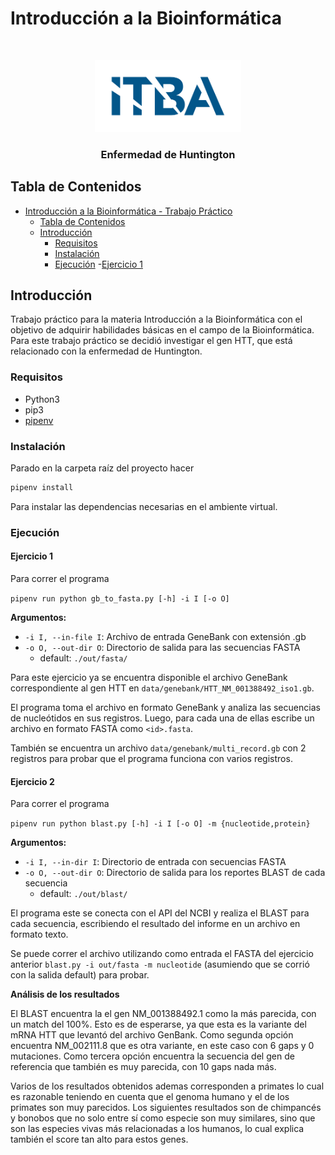 # Introducción a la Bioinformática
<br />
<p align="center">
  <a href="https://github.com/R0L02796/BioInfo">
    <img src="assets/logo.png" alt="Logo" width="234" height="115">
  </a>
</p>

<h3 align="center">Enfermedad de Huntington</h3>

## Tabla de Contenidos

- [Introducción a la Bioinformática - Trabajo Práctico](#introducción-a-la-bioinformática)
  - [Tabla de Contenidos](#tabla-de-contenidos)
  - [Introducción](#introduccion)
    - [Requisitos](#requisitos)
    - [Instalación](#instalación)
    - [Ejecución](#ejecución)
      -[Ejercicio 1](#ejercicio-1)

## Introducción

Trabajo práctico para la materia Introducción a la Bioinformática con el
objetivo de adquirir habilidades básicas en el campo de la Bioinformática. Para
este trabajo práctico se decidió investigar el gen HTT, que está relacionado
con la enfermedad de Huntington.

### Requisitos

- Python3
- pip3
- [pipenv](https://pypi.org/project/pipenv/)

### Instalación

Parado en la carpeta raíz del proyecto hacer

```sh
pipenv install
```

Para instalar las dependencias necesarias en el ambiente virtual.

### Ejecución

#### Ejercicio 1

Para correr el programa

`pipenv run python gb_to_fasta.py [-h] -i I [-o O]`

**Argumentos:**

- `-i I, --in-file I`: Archivo de entrada GeneBank con extensión .gb
- `-o O, --out-dir O`: Directorio de salida para las secuencias FASTA
    - default: `./out/fasta/`

Para este ejercicio ya se encuentra disponible el archivo GeneBank
correspondiente al gen HTT en `data/genebank/HTT_NM_001388492_iso1.gb`.

El programa toma el archivo en formato GeneBank y analiza las secuencias de
nucleótidos en sus registros. Luego, para cada una de ellas escribe un
archivo en formato FASTA como `<id>.fasta`.

También se encuentra un archivo `data/genebank/multi_record.gb` con 2 registros
para probar que el programa funciona con varios registros.


#### Ejercicio 2

Para correr el programa

`pipenv run python blast.py [-h] -i I [-o O] -m {nucleotide,protein}`


**Argumentos:**

- `-i I, --in-dir I`: Directorio de entrada con secuencias FASTA
- `-o O, --out-dir O`: Directorio de salida para los reportes BLAST de cada secuencia
    - default: `./out/blast/`

El programa este se conecta con el API del NCBI y realiza el BLAST para cada
secuencia, escribiendo el resultado del informe en un archivo en formato texto.

Se puede correr el archivo utilizando como entrada el FASTA del  ejercicio
anterior `blast.py -i out/fasta -m nucleotide` (asumiendo que se corrió con la
salida default) para probar.

**Análisis de los resultados**

El BLAST encuentra la el gen NM_001388492.1 como la más parecida, con un
match del 100%. Esto es de esperarse, ya que esta es la variante del mRNA HTT que
levantó del archivo GenBank. Como segunda opción encuentra NM_002111.8 que es
otra variante, en este caso con 6 gaps y 0 mutaciones. Como tercera opción
encuentra la secuencia del gen de referencia que también es muy parecida, con
10 gaps nada más.

Varios de los resultados obtenidos ademas corresponden a primates lo cual es
razonable teniendo en cuenta que el genoma humano y el de los primates son muy
parecidos. Los siguientes resultados son de chimpancés y bonobos que no solo
entre sí como especie son muy similares, sino que son las especies vivas más
relacionadas a los humanos, lo cual explica también el score tan alto para
estos genes.
